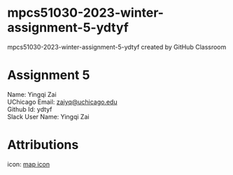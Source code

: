 # mpcs51030-2023-winter-assignment-5-ydtyf
mpcs51030-2023-winter-assignment-5-ydtyf created by GitHub Classroom

# Assignment 5

Name: Yingqi Zai  <br />
UChicago Email: zaiyq@uchicago.edu <br />
Github Id: ydtyf <br />
Slack User Name: Yingqi Zai <br />

# Attributions
icon:  <a href="https://icons.iconarchive.com/icons/chanut/role-playing/128/Adventure-Map-icon.png">map icon</a> <br />
